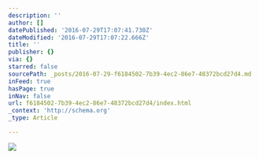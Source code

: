```yaml
---
description: ''
author: []
datePublished: '2016-07-29T17:07:41.730Z'
dateModified: '2016-07-29T17:07:22.666Z'
title: ''
publisher: {}
via: {}
starred: false
sourcePath: _posts/2016-07-29-f6184502-7b39-4ec2-86e7-48372bcd27d4.md
inFeed: true
hasPage: true
inNav: false
url: f6184502-7b39-4ec2-86e7-48372bcd27d4/index.html
_context: 'http://schema.org'
_type: Article

---
```

![](https://the-grid-user-content.s3-us-west-2.amazonaws.com/b46ca9b5-f682-4ec4-8c84-30613ca87730.jpg)